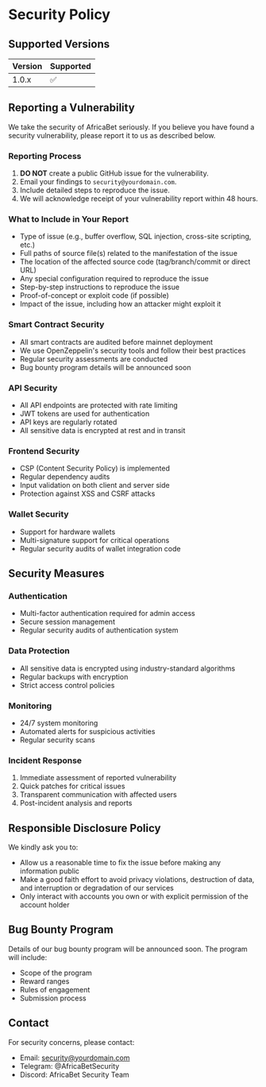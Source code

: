 # Security Policy

## Supported Versions

| Version | Supported          |
| ------- | ------------------ |
| 1.0.x   | :white_check_mark: |

## Reporting a Vulnerability

We take the security of AfricaBet seriously. If you believe you have found a security vulnerability, please report it to us as described below.

### Reporting Process

1. **DO NOT** create a public GitHub issue for the vulnerability.
2. Email your findings to `security@yourdomain.com`.
3. Include detailed steps to reproduce the issue.
4. We will acknowledge receipt of your vulnerability report within 48 hours.

### What to Include in Your Report

- Type of issue (e.g., buffer overflow, SQL injection, cross-site scripting, etc.)
- Full paths of source file(s) related to the manifestation of the issue
- The location of the affected source code (tag/branch/commit or direct URL)
- Any special configuration required to reproduce the issue
- Step-by-step instructions to reproduce the issue
- Proof-of-concept or exploit code (if possible)
- Impact of the issue, including how an attacker might exploit it

### Smart Contract Security

- All smart contracts are audited before mainnet deployment
- We use OpenZeppelin's security tools and follow their best practices
- Regular security assessments are conducted
- Bug bounty program details will be announced soon

### API Security

- All API endpoints are protected with rate limiting
- JWT tokens are used for authentication
- API keys are regularly rotated
- All sensitive data is encrypted at rest and in transit

### Frontend Security

- CSP (Content Security Policy) is implemented
- Regular dependency audits
- Input validation on both client and server side
- Protection against XSS and CSRF attacks

### Wallet Security

- Support for hardware wallets
- Multi-signature support for critical operations
- Regular security audits of wallet integration code

## Security Measures

### Authentication
- Multi-factor authentication required for admin access
- Secure session management
- Regular security audits of authentication system

### Data Protection
- All sensitive data is encrypted using industry-standard algorithms
- Regular backups with encryption
- Strict access control policies

### Monitoring
- 24/7 system monitoring
- Automated alerts for suspicious activities
- Regular security scans

### Incident Response
1. Immediate assessment of reported vulnerability
2. Quick patches for critical issues
3. Transparent communication with affected users
4. Post-incident analysis and reports

## Responsible Disclosure Policy

We kindly ask you to:

- Allow us a reasonable time to fix the issue before making any information public
- Make a good faith effort to avoid privacy violations, destruction of data, and interruption or degradation of our services
- Only interact with accounts you own or with explicit permission of the account holder

## Bug Bounty Program

Details of our bug bounty program will be announced soon. The program will include:

- Scope of the program
- Reward ranges
- Rules of engagement
- Submission process

## Contact

For security concerns, please contact:
- Email: security@yourdomain.com
- Telegram: @AfricaBetSecurity
- Discord: AfricaBet Security Team
